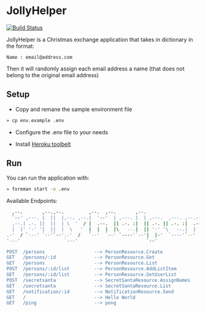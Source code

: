 # JollyHelper

[![Build Status](https://travis-ci.org/iToto/jollyHelper.svg)](https://travis-ci.org/iToto/jollyHelper)

JollyHelper is a Christmas exchange application that takes in dictionary in the format:

`Name : email@address.com`

Then it will randomly assign each email address a name (that does not belong to the original email address)

## Setup

* Copy and remane the sample environment file

```sh
» cp env.example .env
```

* Configure the .env file to your needs

* Install [Heroku toolbelt](https://toolbelt.heroku.com)

## Run

You can run the application with:

```sh
» foreman start -e .env
```

Available Endpoints:

```sh
  ,--.       ,--.,--.         ,--.  ,--.       ,--.
  `--' ,---. |  ||  |,--. ,--.|  '--'  | ,---. |  | ,---.  ,---. ,--.--.
  ,--.| .-. ||  ||  | \  '  / |  .--.  || .-. :|  || .-. || .-. :|  .--'
  |  |' '-' '|  ||  |  \   '  |  |  |  |\   --.|  || '-' '\   --.|  |
.-'  / `---' `--'`--'.-'  /   `--'  `--' `----'`--'|  |-'  `----'`--'
'---'                `---'                         `--'

POST  /persons                  --> PersonResource.Create
GET   /persons/:id              --> PersonResource.Get
GET   /persons                  --> PersonResource.List
POST  /persons/:id/list         --> PersonResource.AddListItem
GET   /persons/:id/list         --> PersonResource.GetUserList
POST  /secretsanta              --> SecretSantaResource.AssignNames
GET   /secretsanta              --> SecretSantaResource.List
GET   /notification/:id         --> NotificationResource.Send
GET   /                         --> Hello World
GET   /ping                     --> pong
```